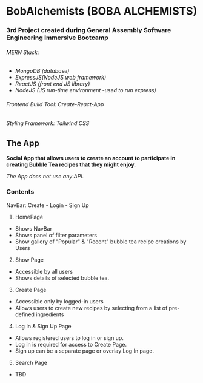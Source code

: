 # BobAlchemists (BOBA ALCHEMISTS)

<!-- **Try it here: https://TBC** -->

### 3rd Project created during General Assembly Software Engineering Immersive Bootcamp

###### *MERN Stack:* <br />
- *MongoDB (database)* <br />
- *ExpressJS(NodeJS web framework)* <br />
- *ReactJS (front end JS library)* <br />
- *NodeJS (JS run-time environment -used to run express)* <br /> 
###### *Frontend Build Tool: Create-React-App* <br /> 
###### *Styling Framework: Tailwind CSS*

## The App

<!-- ![Virtual View Image](./imgSource.jpg "Alt Text") -->
<!-- Source: https://pixabay.com/images/id-XXXXXXXX/ -->

**Social App that allows users to create an account to participate in creating Bubble Tea recipes that they might enjoy.**

*The App does not use any API.*

### Contents

NavBar: Create - Login - Sign Up

1. HomePage
- Shows NavBar
- Shows panel of filter parameters
- Show gallery of "Popular" & "Recent" bubble tea recipe creations by Users 

2. Show Page
- Accessible by all users
- Shows details of selected bubble tea.

3. Create Page
- Accessible only by logged-in users
- Allows users to create new recipes by selecting from a list of pre-defined ingredients

4. Log In & Sign Up Page
- Allows registered users to log in or sign up.
- Log in is required for access to Create Page.
- Sign up can be a separate page or overlay Log In page.

5. Search Page
- TBD

